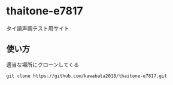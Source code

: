 # thaitone-e7817
タイ語声調テスト用サイト

## 使い方
適当な場所にクローンしてくる
```
git clone https://github.com/kawabata2018/thaitone-e7817.git
```
